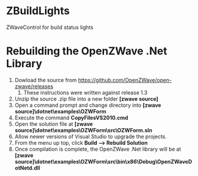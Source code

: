 ZBuildLights
============

ZWaveControl for build status lights


Rebuilding the OpenZWave .Net Library
=====================================

1. Dowload the source from https://github.com/OpenZWave/open-zwave/releases
    1. These instructions were written against release 1.3
2. Unzip the source .zip file into a new folder **[zwave source]**
3. Open a command prompt and change directory into **[zwave source]\dotnet\examples\OZWForm**
4. Execute the command **CopyFilesVS2010.cmd**
5. Open the solution file at **[zwave source]\dotnet\examples\OZWForm\src\OZWForm.sln**
6. Allow newer versions of Visual Studio to upgrade the projects.
7. From the menu up top, click **Build --> Rebuild Solution**
8. Once compilation is complete, the OpenZWave .Net library will be at **[zwave source]\dotnet\examples\OZWForm\src\bin\x86\Debug\OpenZWaveDotNetd.dll**
